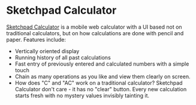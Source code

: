 Sketchpad Calculator
====================

[Sketchpad Calculator](http://chrisbroski.github.io/sketchpad-calculator/) is a mobile web calculator with a UI based not on traditional calculators, but on how calculations are done with pencil and paper. Features include:

* Vertically oriented display
* Running history of all past calculations
* Fast entry of previously entered and calculated numbers with a simple touch
* Chain as many operations as you like and view them clearly on screen.
* How does "C" and "AC" work on a traditional calculator? Sketchpad Calculator don't care - it has no "clear" button. Every new calculation starts fresh with no mystery values invisibly tainting it.
